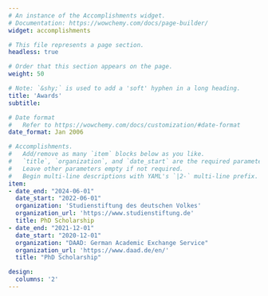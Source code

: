 ```yaml
---
# An instance of the Accomplishments widget.
# Documentation: https://wowchemy.com/docs/page-builder/
widget: accomplishments

# This file represents a page section.
headless: true

# Order that this section appears on the page.
weight: 50

# Note: `&shy;` is used to add a 'soft' hyphen in a long heading.
title: 'Awards'
subtitle:

# Date format
#   Refer to https://wowchemy.com/docs/customization/#date-format
date_format: Jan 2006

# Accomplishments.
#   Add/remove as many `item` blocks below as you like.
#   `title`, `organization`, and `date_start` are the required parameters.
#   Leave other parameters empty if not required.
#   Begin multi-line descriptions with YAML's `|2-` multi-line prefix.
item:
- date_end: "2024-06-01"
  date_start: "2022-06-01"
  organization: 'Studienstiftung des deutschen Volkes'
  organization_url: 'https://www.studienstiftung.de'
  title: PhD Scholarship
- date_end: "2021-12-01"
  date_start: "2020-12-01"
  organization: "DAAD: German Academic Exchange Service"
  organization_url: 'https://www.daad.de/en/'
  title: "PhD Scholarship"

design:
  columns: '2' 
---
```

